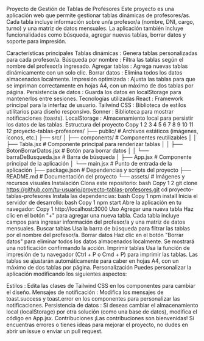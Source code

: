 Proyecto de Gestión de Tablas de Profesores
Este proyecto es una aplicación web que permite gestionar tablas dinámicas de profesores/as. Cada tabla incluye información sobre un/a profesor/a (nombre, DNI, cargo, turno) y una matriz de datos mensuales. La aplicación también incluye funcionalidades como búsqueda, agregar nuevas tablas, borrar datos y soporte para impresión.

Características principales
Tablas dinámicas : Genera tablas personalizadas para cada profesor/a.
Búsqueda por nombre : Filtra las tablas según el nombre del profesor/a ingresado.
Agregar tablas : Agrega nuevas tablas dinámicamente con un solo clic.
Borrar datos : Elimina todos los datos almacenados localmente.
Impresión optimizada : Ajusta las tablas para que se impriman correctamente en hojas A4, con un máximo de dos tablas por página.
Persistencia de datos : Guarda los datos en localStorage para mantenerlos entre sesiones.
Tecnologías utilizadas
React : Framework principal para la interfaz de usuario.
Tailwind CSS : Biblioteca de estilos utilitarios para diseño responsivo.
Sonner : Biblioteca para mostrar notificaciones (toasts).
LocalStorage : Almacenamiento local para persistir los datos de las tablas.
Estructura del proyecto
Copy
1
2
3
4
5
6
7
8
9
10
11
12
proyecto-tablas-profesores/
├── public/ # Archivos estáticos (imágenes, íconos, etc.)
├── src/
│ ├── components/ # Componentes reutilizables
│ │ ├── Tabla.jsx # Componente principal para renderizar tablas
│ │ ├── BotonBorrarDatos.jsx # Botón para borrar datos
│ │ └── barraDeBusqueda.jsx # Barra de búsqueda
│ ├── App.jsx # Componente principal de la aplicación
│ └── main.jsx # Punto de entrada de la aplicación
├── package.json # Dependencias y scripts del proyecto
├── README.md # Documentación del proyecto
└── assets/ # Imágenes y recursos visuales
Instalación
Clona este repositorio:
bash
Copy
1
2
git clone https://github.com/tu-usuario/proyecto-tablas-profesores.git
cd proyecto-tablas-profesores
Instala las dependencias:
bash
Copy
1
npm install
Inicia el servidor de desarrollo:
bash
Copy
1
npm start
Abre la aplicación en tu navegador:
Copy
1
http://localhost:3000
Uso
Agregar una nueva tabla
Haz clic en el botón "+" para agregar una nueva tabla. Cada tabla incluye campos para ingresar información del profesor/a y una matriz de datos mensuales.
Buscar tablas
Usa la barra de búsqueda para filtrar las tablas por el nombre del profesor/a.
Borrar datos
Haz clic en el botón "Borrar datos" para eliminar todos los datos almacenados localmente. Se mostrará una notificación confirmando la acción.
Imprimir tablas
Usa la función de impresión de tu navegador (Ctrl + P o Cmd + P) para imprimir las tablas. Las tablas se ajustarán automáticamente para caber en hojas A4, con un máximo de dos tablas por página.
Personalización
Puedes personalizar la aplicación modificando los siguientes aspectos:

Estilos : Edita las clases de Tailwind CSS en los componentes para cambiar el diseño.
Mensajes de notificación : Modifica los mensajes de toast.success y toast.error en los componentes para personalizar las notificaciones.
Persistencia de datos : Si deseas cambiar el almacenamiento local (localStorage) por otra solución (como una base de datos), modifica el código en App.jsx.
Contribuciones
¡Las contribuciones son bienvenidas! Si encuentras errores o tienes ideas para mejorar el proyecto, no dudes en abrir un issue o enviar un pull request.
